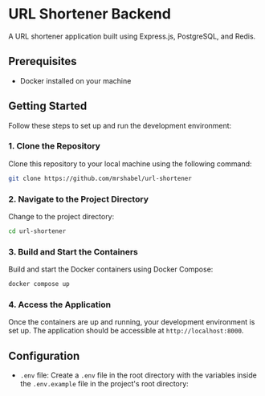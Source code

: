 # URL Shortener Backend

A URL shortener application built using Express.js, PostgreSQL, and Redis.

## Prerequisites

-   Docker installed on your machine

## Getting Started

Follow these steps to set up and run the development environment:

### 1. Clone the Repository

Clone this repository to your local machine using the following command:

```bash
git clone https://github.com/mrshabel/url-shortener
```

### 2. Navigate to the Project Directory

Change to the project directory:

```bash
cd url-shortener
```

### 3. Build and Start the Containers

Build and start the Docker containers using Docker Compose:

```bash
docker compose up
```

### 4. Access the Application

Once the containers are up and running, your development environment is set up. The application should be accessible at `http://localhost:8000`.

## Configuration

-   `.env` file: Create a `.env` file in the root directory with the variables inside the `.env.example` file in the project's root directory:
